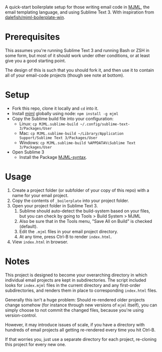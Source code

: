 A quick-start boilerplate setup for those writing email code in
[MJML](https://mjml.io/), the email templating language, and using Sublime Text
3. With inspiration from
[dalefish/mjml-boilerplate-win](https://github.com/dalefish/mjml-boilerplate-win).

# Prerequisites

This assumes you're running Sublime Text 3 and running Bash or ZSH in some form,
but most of it should work under other conditions, or at least give you a good
starting point.

The design of this is such that you should fork it, and then use it to contain
all of your email-code projects (though see note at bottom).

# Setup

* Fork this repo, clone it locally and `cd` into it.
* Install [mjml](https://www.npmjs.com/package/mjml) globally using node:
`npm install -g mjml`
* Copy the Sublime build file into your configuration:
  * Linux: `cp MJML.sublime-build ~/.config/sublime-text-3/Packages/User`
  * Mac: `cp MJML.sublime-build ~/Library/Application Support/Sublime Text 3/Packages/User`
  * Windows: `cp MJML.sublime-build %APPDATA%\Sublime Text 3/Packages/User`
* Open Sublime 3
  * Install the Package
  [MJML-syntax](https://packagecontrol.io/packages/MJML-syntax).

# Usage

1. Create a project folder (or subfolder of your copy of this repo) with a name
for your email project.
2. Copy the contents of `_boilerplate` into your project folder.
3. Open your project folder in Sublime Text 3.
   1. Sublime should auto-detect the build-system based on your files, but you
   can check by going to Tools > Build System > MJML
   2. Also be sure that in the Tools menu, "Save All on Build" is checked
   (default).
   3. Edit the `.mjml` files in your email project directory.
   4. At any time, press Ctrl-B to render `index.html`.
4. View `index.html` in browser.

# Notes

This project is designed to become your overarching directory in which
individual email projects are kept in subdirectories. The script included looks
for `index.mjml` files in the current directory and any first-order
subdirectories, and renders them in place to corresponding `index.html` files.

Generally this isn't a huge problem: Should re-rendered older projects change
somehow (for instance through new versions of `mjml` itself), you can simply
choose to not commit the changed files, because you're using version-control.

However, it may introduce issues of scale, if you have a directory with hundreds
of email projects all getting re-rendered every time you hit Ctrl-B.

If that worries you, just use a separate directory for each project, re-cloning
this project for every new one.
